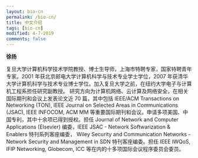 ```yaml
---
layout: bio-cn
permalink: /bio-cn/
title: 中文介绍
tags: [bio-cn]
modified: 4-7-2019
comments: false
---
```


<b>徐扬</b>

复旦大学计算机科学技术学院教授、博士生导师，上海市特聘专家，国家特聘青年专家。2001 年获北京邮电大学计算机科学与技术专业学士学位，2007 年获清华大学计算机科学与技术专业博士学位。加入复旦大学之前，在纽约大学电子与计算机工程系担任研究副教授。 研究方向为计算机网络、云计算及网络安全，在相关国际期刊和会议上发表论文近 70 篇，其中包括 IEEE/ACM Transactions on Networking (TON), IEEE Journal on Selected Areas in Communications (JSAC), IEEE INFOCOM, ACM MM 等重要国际期刊和会议。申请多项美国、中国专利，其中十余项已得到授权。担任 Journal of Network and Computer Applications (Elsevier) 编委，IEEE JSAC - Network Softwarization & Enablers 特刊系列客座编委， Wiley Security and Communication Networks - Network Security and Management in SDN 特刊客座编委。担任 IEEE IWQoS, IFIP Networking, Globecom, ICC 等在内的十多项国际会议程序委员会委员。
